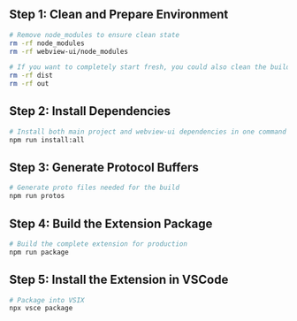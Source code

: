 ## Step 1: Clean and Prepare Environment

```bash
# Remove node_modules to ensure clean state
rm -rf node_modules
rm -rf webview-ui/node_modules

# If you want to completely start fresh, you could also clean the build artifacts
rm -rf dist
rm -rf out
```

## Step 2: Install Dependencies

```bash
# Install both main project and webview-ui dependencies in one command
npm run install:all
```

## Step 3: Generate Protocol Buffers

```bash
# Generate proto files needed for the build
npm run protos
```

## Step 4: Build the Extension Package

```bash
# Build the complete extension for production
npm run package
```

## Step 5: Install the Extension in VSCode

```bash
# Package into VSIX
npx vsce package
```

